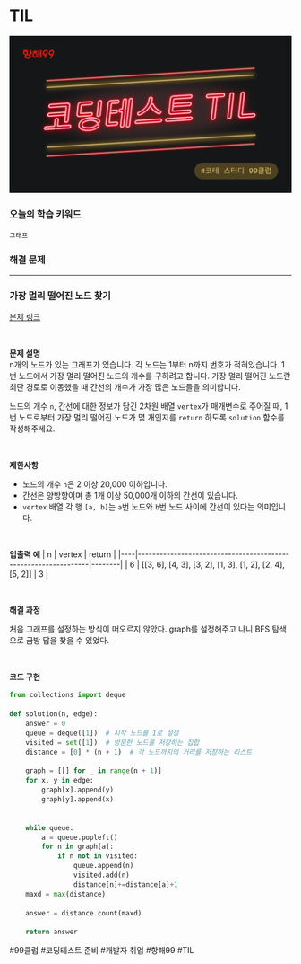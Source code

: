 # TIL


![image](img.png)

### 오늘의 학습 키워드

    그래프

### 해결 문제
<hr/>


### 가장 멀리 떨어진 노드 찾기 



[문제 링크][link]

[link]: https://school.programmers.co.kr/learn/courses/30/lessons/49189
<br/>

**문제 설명**   
n개의 노드가 있는 그래프가 있습니다. 각 노드는 1부터 n까지 번호가 적혀있습니다. 1번 노드에서 가장 멀리 떨어진 노드의 개수를 구하려고 합니다. 가장 멀리 떨어진 노드란 최단 경로로 이동했을 때 간선의 개수가 가장 많은 노드들을 의미합니다.

노드의 개수 `n`, 간선에 대한 정보가 담긴 2차원 배열 `vertex`가 매개변수로 주어질 때, 1번 노드로부터 가장 멀리 떨어진 노드가 몇 개인지를 `return` 하도록 `solution` 함수를 작성해주세요.

<br/>

**제한사항**
- 노드의 개수 `n`은 2 이상 20,000 이하입니다.
- 간선은 양방향이며 총 1개 이상 50,000개 이하의 간선이 있습니다.
- `vertex` 배열 각 행 `[a, b]`는 `a`번 노드와 `b`번 노드 사이에 간선이 있다는 의미입니다.


<br/>


**입출력 예**
| n  | vertex                                                         | return |
|----|----------------------------------------------------------------|--------|
| 6  | [[3, 6], [4, 3], [3, 2], [1, 3], [1, 2], [2, 4], [5, 2]]       | 3      |

<br/>


**해결 과정**

처음 그래프를 설정하는 방식이 떠오르지 않았다.
graph를 설정해주고 나니 BFS 탐색으로 금방 답을 찾을 수 있었다.

<br/>

**코드 구현**
```python
from collections import deque

def solution(n, edge):
    answer = 0
    queue = deque([1])  # 시작 노드를 1로 설정
    visited = set([1])  # 방문한 노드를 저장하는 집합
    distance = [0] * (n + 1)  # 각 노드까지의 거리를 저장하는 리스트
    
    graph = [[] for _ in range(n + 1)]
    for x, y in edge:
        graph[x].append(y)
        graph[y].append(x)
        
    
    while queue:
        a = queue.popleft()
        for n in graph[a]:
            if n not in visited:
                queue.append(n)
                visited.add(n)
                distance[n]+=distance[a]+1
    maxd = max(distance)
        
    answer = distance.count(maxd)
    
    return answer
```


#99클럽  #코딩테스트 준비  #개발자 취업  #항해99  #TIL
